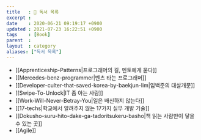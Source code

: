 ```yaml
---
title   : 📖 독서 목록
excerpt : 
date    : 2020-06-21 09:19:17 +0900
updated : 2021-07-23 16:22:51 +0900
tags    : [Book]
parent  : 
layout  : category
aliases: ["독서 목록"]
---
```

- [[Apprenticeship-Patterns|프로그래머의 길, 멘토에게 묻다]] 
- [[Mercedes-benz-programmer|벤츠 타는 프로그래머]]
- [[Developer-culter-that-saved-korea-by-baekjun-lim|임백준의 대살개문]]
- [[Swipe-To-Unlock|IT 좀 아는 사람]]
- [[Work-Will-Never-Betray-You|일은 배신하지 않는다]]
- [[17-techs|학교에서 알려주지 않는 17가지 실무 개발 기술]]
- [[Dokusho-suru-hito-dake-ga-tadoritsukeru-basho|책 읽는 사람만이 닿을 수 있는 곳]]
- [[Agile]]
